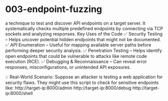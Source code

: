 # 003-endpoint-fuzzing
a technique to test and discover API endpoints on a target server. It systematically checks multiple predefined endpoints by connecting via TCP sockets and analyzing responses.
Key Uses of the Code
✅ Security Testing – Helps uncover potential hidden endpoints that might not be documented. 
✅ API Enumeration – Useful for mapping available server paths before performing deeper security analysis. 
✅ Penetration Testing – Helps identify open endpoints that could be vulnerable to attacks like remote code execution (RCE). 
✅ Debugging & Reconnaissance – Can reveal error responses, misconfigurations, or unintended API exposures.

💡 Real-World Scenario: Suppose an attacker is testing a web application for security flaws. They might use this script to check for sensitive endpoints like:
http://target-ip:8000/admin
http://target-ip:8000/debug
http://target-ip:8000/shell

